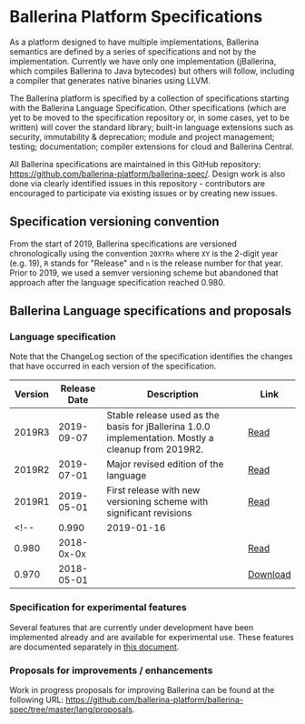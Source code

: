 # Ballerina Platform Specifications

As a platform designed to have multiple implementations, Ballerina semantics are defined by a series of specifications and not by the implementation. Currently we have only one implementation (jBallerina, which compiles Ballerina to Java bytecodes) but others will follow, including a compiler that generates native binaries using LLVM.

The Ballerina platform is specified by a collection of specifications starting with the Ballerina Language Specification. Other specifications (which are yet to be moved to the specification repository or, in some cases, yet to be written) will cover the standard library; built-in language extensions such as security, immutability & deprecation; module and project management; testing; documentation; compiler extensions for cloud and Ballerina Central.

All Ballerina specifications are maintained in this GitHub repository: https://github.com/ballerina-platform/ballerina-spec/. Design work is also done via clearly identified issues in this repository - contributors are encouraged to participate via existing issues or by creating new issues.

## Specification versioning convention

From the start of 2019, Ballerina  specifications are versioned chronologically using the convention `20XYRn` where `XY` is the 2-digit year (e.g. 19), `R` stands for "Release" and `n` is the release number for that year. Prior to 2019, we used a semver versioning scheme but abandoned that approach after the language specification reached 0.980.

## Ballerina Language specifications and proposals

### Language specification

Note that the ChangeLog section of the specification identifies the changes that have occurred in each version of the specification.

| Version | Release Date | Description | Link |
| ------- | ------------ | ----------- | ---- |
| 2019R3 | 2019-09-07 | Stable release used as the basis for jBallerina 1.0.0 implementation. Mostly a cleanup from 2019R2. | <a href="/spec/lang/v2019R3/">Read</a> |
| 2019R2 | 2019-07-01 | Major revised edition of the language | <a href="/spec/lang/v2019R2/">Read</a> |
| 2019R1 | 2019-05-01 | First release with new versioning scheme with significant revisions | <a href="/spec/lang/v2019R1/">Read</a> |
<!-- | 0.990  | 2019-01-16 | | <a href="/spec/lang/0.990/">Read</a> |
| 0.980  | 2018-0x-0x | | <a href="/spec/lang/0.980/">Read</a> |
| 0.970  | 2018-05-01 | | <a href="/spec/lang/0.970/Ballerina-Language-Specification-WD-2018-05-01.pdf">Download</a> | -->

### Specification for experimental features

Several features that are currently under development have been implemented already and are available for experimental use. These features are documented separately in <a href="https://htmlpreview.github.io/?https://raw.githubusercontent.com/ballerina-platform/ballerina-spec/master/lang/experimental.html">this document</a>.

### Proposals for improvements / enhancements

Work in progress proposals for improving Ballerina can be found at the following URL: <a href="https://github.com/ballerina-platform/ballerina-spec/tree/master/lang/proposals">https://github.com/ballerina-platform/ballerina-spec/tree/master/lang/proposals</a>.